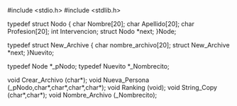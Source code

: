 #include <stdio.h>
#include <stdlib.h>

typedef struct Nodo
{
	char Nombre[20];
	char Apellido[20];
	char Profesion[20];
	int Intervencion;
	struct Nodo *next;
}Node;

typedef struct New_Archive
{
	char nombre_archivo[20];
	struct New_Archive *next;
}Nuevito;

typedef Node *_pNodo;
typedef Nuevito *_Nombrecito;

void Crear_Archivo (char*);
void Nueva_Persona (_pNodo,char*,char*,char*,char*);
void Ranking (void);
void String_Copy (char*,char*);
void Nombre_Archivo (_Nombrecito);

